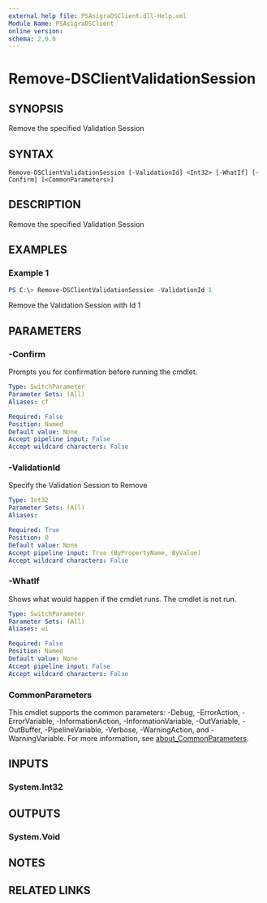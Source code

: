 ```yaml
---
external help file: PSAsigraDSClient.dll-Help.xml
Module Name: PSAsigraDSClient
online version:
schema: 2.0.0
---
```


# Remove-DSClientValidationSession

## SYNOPSIS
Remove the specified Validation Session

## SYNTAX

```
Remove-DSClientValidationSession [-ValidationId] <Int32> [-WhatIf] [-Confirm] [<CommonParameters>]
```

## DESCRIPTION
Remove the specified Validation Session

## EXAMPLES

### Example 1
```powershell
PS C:\> Remove-DSClientValidationSession -ValidationId 1
```

Remove the Validation Session with Id 1

## PARAMETERS

### -Confirm
Prompts you for confirmation before running the cmdlet.

```yaml
Type: SwitchParameter
Parameter Sets: (All)
Aliases: cf

Required: False
Position: Named
Default value: None
Accept pipeline input: False
Accept wildcard characters: False
```

### -ValidationId
Specify the Validation Session to Remove

```yaml
Type: Int32
Parameter Sets: (All)
Aliases:

Required: True
Position: 0
Default value: None
Accept pipeline input: True (ByPropertyName, ByValue)
Accept wildcard characters: False
```

### -WhatIf
Shows what would happen if the cmdlet runs.
The cmdlet is not run.

```yaml
Type: SwitchParameter
Parameter Sets: (All)
Aliases: wi

Required: False
Position: Named
Default value: None
Accept pipeline input: False
Accept wildcard characters: False
```

### CommonParameters
This cmdlet supports the common parameters: -Debug, -ErrorAction, -ErrorVariable, -InformationAction, -InformationVariable, -OutVariable, -OutBuffer, -PipelineVariable, -Verbose, -WarningAction, and -WarningVariable. For more information, see [about_CommonParameters](http://go.microsoft.com/fwlink/?LinkID=113216).

## INPUTS

### System.Int32

## OUTPUTS

### System.Void

## NOTES

## RELATED LINKS
